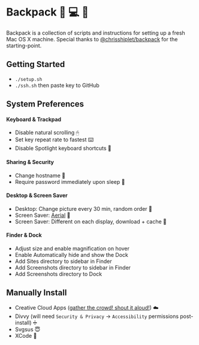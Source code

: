 # Backpack 🎒 💻 🚀

Backpack is a collection of scripts and instructions for setting up a fresh Mac OS X machine. Special thanks to [@chrisshiplet/backpack](https://github.com/chrisshiplet/backpack) for the starting-point.

## Getting Started

* `./setup.sh`
* `./ssh.sh` then paste key to GitHub

## System Preferences

#### Keyboard & Trackpad

* Disable natural scrolling 🖱
* Set key repeat rate to fastest ⌨️
* Disable Spotlight keyboard shortcuts 🔎

#### Sharing & Security

* Change hostname 📛
* Require password immediately upon sleep 🔑

#### Desktop & Screen Saver

* Desktop: Change picture every 30 min, random order 🌄
* Screen Saver: [Aerial](https://github.com/JohnCoates/Aerial) 🌆
* Screen Saver: Different on each display, download + cache 🌉

#### Finder & Dock
* Adjust size and enable magnification on hover
* Enable Automatically hide and show the Dock
* Add Sites directory to sidebar in Finder
* Add Screenshots directory to sidebar in Finder
* Add Screenshots directory to Dock

## Manually Install

* Creative Cloud Apps ([gather the crowd! shout it aloud!](https://www.youtube.com/watch?v=MGUdet0kMhA)) ☁️
* Divvy (will need `Security & Privacy` -> `Accessibility` permissions post-install) ➗
* Svgsus 😇
* XCode 📲
